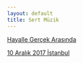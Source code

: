 ```yaml
---
layout: default
title: Sert Müzik
---
```


[Hayalle Gerçek Arasında](blog/hayalle-gercek-arasinda)

[10 Aralık 2017 İstanbul](blog/10-aralik-2017-istanbul)

